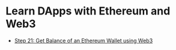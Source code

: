 # Learn DApps with Ethereum and Web3

- [Step 21: Get Balance of an Ethereum Wallet using Web3](./step21)
